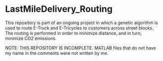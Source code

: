 # LastMileDelivery_Routing
This repository is part of an ongoing project in which a genetic algorithm is used to route E-Truck and E-Tricycles to customers across street blocks. The routing is performed in order to minimize distance, and in turn, minimize CO2 emissions. 

NOTE:
THIS REPOSITORY IS INCOMPLETE. MATLAB files that do not have my name in the comments were not written by me.
